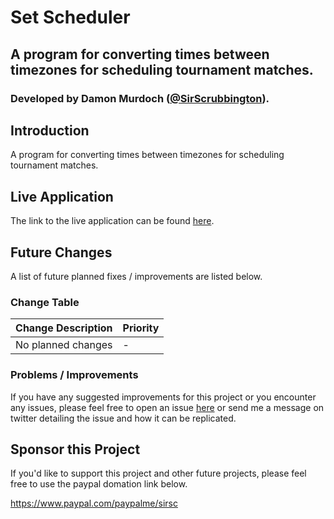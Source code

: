 # Set Scheduler
## A program for converting times between timezones for scheduling tournament matches.
### Developed by Damon Murdoch ([@SirScrubbington](https://twitter.com/SirScrubbington)).

## Introduction
A program for converting times between timezones for scheduling tournament matches.

## Live Application
The link to the live application can be found 
[here](https://damon-murdoch.github.io/set-scheduler).

## Future Changes
A list of future planned fixes / improvements are listed below.

### Change Table
| Change Description | Priority |
| ------------------ | -------- |
| No planned changes | -        |

### Problems / Improvements
If you have any suggested improvements for this project or you encounter any issues, please feel free to open an issue [here](https://github.com/damon-murdoch/set-scheduler/issues) or send me a message on twitter detailing the issue and how it can be replicated.

## Sponsor this Project
If you'd like to support this project and other future projects, 
please feel free to use the paypal domation link below.

https://www.paypal.com/paypalme/sirsc
